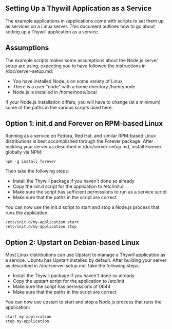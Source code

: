 Setting Up a Thywill Application as a Service
---------------------------------------------

The example applications in /applications come with scripts to set them up as
services on a Linux server. This document outlines how to go about setting
up a Thywill application as a service.

Assumptions
-----------

The example scripts makes some assumptions about the Node.js server setup
are using, expecting you to have followed the instructions in
/doc/server-setup.md:

  * You have installed Node.js on some variety of Linux
  * There is a user "node" with a home directory /home/node
  * Node.js is installed in /home/node/local

If your Node.js installation differs, you will have to change (at a minimum)
some of the paths in the various scripts used here.

Option 1: init.d and Forever on RPM-based Linux
-----------------------------------------------

Running as a service on Fedora, Red Hat, and similar RPM-based Linux
distributions is best accomplished through the Forever package. After building
your server as described in /doc/server-setup.md, install Forever globally via
NPM:

    npm -g install forever

Then take the following steps:

  * Install the Thywill package if you haven't done so already
  * Copy the init.d script for the application to /etc/init.d
  * Make sure the script has sufficient permissions to run as a service script
  * Make sure that the paths in the script are correct

You can now use the init.d script to start and stop a Node.js process that runs
the application:

    /etc/init.d/my-application start
    /etc/init.d/my-application stop

Option 2: Upstart on Debian-based Linux
---------------------------------------

Most Linux distributions can use Upstart to manage a Thywill application as a
service. Ubuntu has Upstart installed by default. After building your server
as described in /doc/server-setup.md, take the following steps:

  * Install the Thywill package if you haven't done so already
  * Copy the upstart script for the application to /etc/init
  * Make sure the script has permissions of 0644
  * Make sure that the paths in the script are correct

You can now use upstart to start and stop a Node.js process that runs the
application:

    start my-application
    stop my-application
